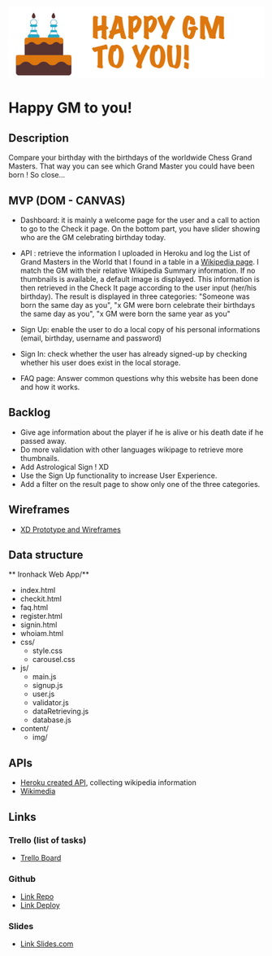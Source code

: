 



![logocomplete](/content/img/logocompletecolor.png)

# Happy GM to you!

## Description

Compare your birthday with the birthdays of the worldwide Chess Grand Masters. That way you can see which Grand Master you could have been born ! So close...

## MVP (DOM - CANVAS)

- Dashboard: it is mainly a welcome page for the user and a call to action to go to the Check it page. On the bottom part, you have slider showing who are the GM celebrating birthday today. 

- API : retrieve the information I uploaded in Heroku and log the List of Grand Masters in the World that I found in a table in a [Wikipedia page](https://en.wikipedia.org/wiki/List_of_chess_grandmasters). I match the GM with their relative Wikipedia Summary information. If no thumbnails is available, a default image is displayed. This information is then retrieved in the Check It page according to the user input (her/his birthday). The result is displayed in three categories: "Someone was born the same day as you", "x GM were born celebrate their birthdays the same day as you", "x GM were born the same year as you"

- Sign Up: enable the user to do a local copy of his personal informations (email, birthday, username and password)

- Sign In: check whether the user has already signed-up by checking whether his user does exist in the local storage.

- FAQ page: Answer common questions why this website has been done and how it works.

  

## Backlog

- Give age information about the player if he is alive or his death date if he passed away. 
- Do more validation with other languages wikipage to retrieve more thumbnails.
- Add Astrological Sign ! XD
- Use the Sign Up functionality to increase User Experience.
- Add a filter on the result page to show only one of the three categories.

## Wireframes

- [XD Prototype and Wireframes](https://xd.adobe.com/view/b4f8153a-9d13-4526-ae03-82571d292f3b-e1ab/)

## Data structure

**
Ironhack Web App/**

- index.html
- checkit.html
- faq.html
- register.html
- signin.html
- whoiam.html
- css/
  - style.css
  - carousel.css
- js/
  - main.js
  - signup.js
  - user.js
  - validator.js
  - dataRetrieving.js
  - database.js
- content/
  - img/

## APIs

- [Heroku created API](https://chessgmplayers.herokuapp.com/object), collecting wikipedia information
- [Wikimedia](https://en.wikipedia.org/api/rest_v1/page/summary/)

## Links

### Trello (list of tasks)

- [Trello Board](https://trello.com/b/44A81aqU/project-module-1)

### Github

- [Link Repo](https://github.com/mathildeCongiu/Ironhack-Web-App) 
- [Link Deploy](https://mathildecongiu.github.io/Ironhack-Web-App/)

### Slides

-  [Link Slides.com](https://docs.google.com/presentation/d/1RSsgBK5CCFFKZ9vVf4ZSZTEsCmmPFuEelYjkxwLm0rE/edit#slide=id.gc6f80d1ff_0_0)